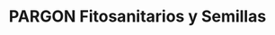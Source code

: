 ---
title: "PARGON Fitosanitarios y Semillas"
url: /melgar-de-fernamental/pargon-fitosanitarios-y-semillas/
shop: Großhandel
---